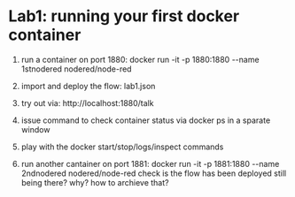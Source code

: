 # Lab1: running your first docker container
1. run a container on port 1880:
docker run -it -p 1880:1880 --name 1stnodered nodered/node-red

2. import and deploy the flow: lab1.json

3. try out via: http://localhost:1880/talk

4. issue command to check container status via docker ps in a sparate window

5. play with the docker start/stop/logs/inspect commands

6. run another cantainer on port 1881:
docker run -it -p 1881:1880 --name 2ndnodered nodered/node-red
check is the flow has been deployed still being there? why? how to archieve that? 